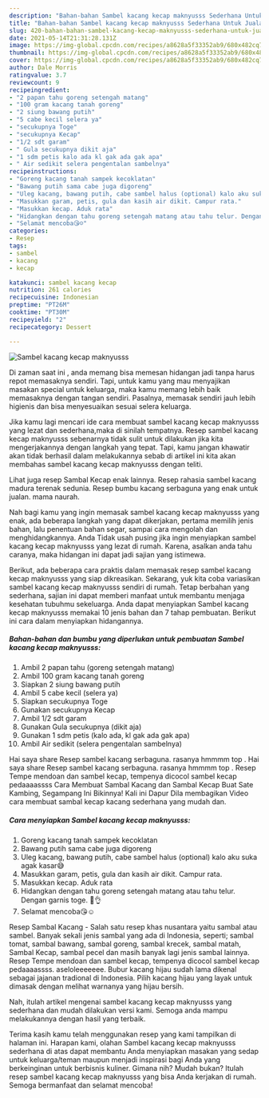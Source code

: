 ```yaml
---
description: "Bahan-bahan Sambel kacang kecap maknyusss Sederhana Untuk Jualan"
title: "Bahan-bahan Sambel kacang kecap maknyusss Sederhana Untuk Jualan"
slug: 420-bahan-bahan-sambel-kacang-kecap-maknyusss-sederhana-untuk-jualan
date: 2021-05-14T21:31:28.131Z
image: https://img-global.cpcdn.com/recipes/a8628a5f33352ab9/680x482cq70/sambel-kacang-kecap-maknyusss-foto-resep-utama.jpg
thumbnail: https://img-global.cpcdn.com/recipes/a8628a5f33352ab9/680x482cq70/sambel-kacang-kecap-maknyusss-foto-resep-utama.jpg
cover: https://img-global.cpcdn.com/recipes/a8628a5f33352ab9/680x482cq70/sambel-kacang-kecap-maknyusss-foto-resep-utama.jpg
author: Dale Morris
ratingvalue: 3.7
reviewcount: 9
recipeingredient:
- "2 papan tahu goreng setengah matang"
- "100 gram kacang tanah goreng"
- "2 siung bawang putih"
- "5 cabe kecil selera ya"
- "secukupnya Toge"
- "secukupnya Kecap"
- "1/2 sdt garam"
- " Gula secukupnya dikit aja"
- "1 sdm petis kalo ada kl gak ada gak apa"
- " Air sedikit selera pengentalan sambelnya"
recipeinstructions:
- "Goreng kacang tanah sampek kecoklatan"
- "Bawang putih sama cabe juga digoreng"
- "Uleg kacang, bawang putih, cabe sambel halus (optional) kalo aku suka agak kasar😅"
- "Masukkan garam, petis, gula dan kasih air dikit. Campur rata."
- "Masukkan kecap. Aduk rata"
- "Hidangkan dengan tahu goreng setengah matang atau tahu telur. Dengan garnis toge. 🤤👌"
- "Selamat mencoba😘☺"
categories:
- Resep
tags:
- sambel
- kacang
- kecap

katakunci: sambel kacang kecap 
nutrition: 261 calories
recipecuisine: Indonesian
preptime: "PT26M"
cooktime: "PT30M"
recipeyield: "2"
recipecategory: Dessert

---
```



![Sambel kacang kecap maknyusss](https://img-global.cpcdn.com/recipes/a8628a5f33352ab9/680x482cq70/sambel-kacang-kecap-maknyusss-foto-resep-utama.jpg)

Di zaman  saat ini , anda memang bisa memesan hidangan jadi tanpa harus repot memasaknya sendiri. Tapi, untuk kamu yang mau menyajikan masakan special untuk keluarga, maka kamu memang lebih baik memasaknya dengan tangan sendiri. Pasalnya, memasak sendiri jauh lebih higienis dan bisa menyesuaikan sesuai selera keluarga.

Jika kamu lagi mencari ide cara membuat sambel kacang kecap maknyusss yang lezat dan sederhana,maka di sinilah tempatnya. Resep sambel kacang kecap maknyusss  sebenarnya tidak sulit untuk dilakukan jika kita mengerjakannya dengan langkah yang tepat. Tapi, kamu jangan khawatir akan tidak berhasil dalam melakukannya 
sebab di artikel ini kita akan membahas sambel kacang kecap maknyusss dengan teliti.  

Lihat juga resep Sambal Kecap enak lainnya. Resep rahasia sambel kacang madura terenak sedunia. Resep bumbu kacang serbaguna yang enak untuk jualan. mama naurah.

Nah bagi kamu yang ingin memasak sambel kacang kecap maknyusss yang enak, ada beberapa langkah yang dapat dikerjakan, pertama memilih jenis bahan, lalu penentuan bahan segar, sampai cara mengolah dan menghidangkannya. Anda Tidak usah pusing jika ingin menyiapkan sambel kacang kecap maknyusss yang lezat di rumah. Karena, asalkan anda  tahu caranya, maka hidangan ini dapat jadi sajian yang istimewa.

Berikut, ada beberapa cara praktis  dalam memasak resep sambel kacang kecap maknyusss yang siap dikreasikan. Sekarang, yuk kita coba variasikan sambel kacang kecap maknyusss sendiri di rumah. Tetap berbahan yang sederhana, sajian ini dapat memberi manfaat untuk membantu menjaga kesehatan tubuhmu sekeluarga. Anda dapat menyiapkan Sambel kacang kecap maknyusss memakai 10 jenis bahan dan 7 tahap pembuatan. Berikut ini cara dalam menyiapkan hidangannya.

<!--inarticleads1-->

##### Bahan-bahan dan bumbu yang diperlukan untuk pembuatan Sambel kacang kecap maknyusss:

1. Ambil 2 papan tahu (goreng setengah matang)
1. Ambil 100 gram kacang tanah goreng
1. Siapkan 2 siung bawang putih
1. Ambil 5 cabe kecil (selera ya)
1. Siapkan secukupnya Toge
1. Gunakan secukupnya Kecap
1. Ambil 1/2 sdt garam
1. Gunakan  Gula secukupnya (dikit aja)
1. Gunakan 1 sdm petis (kalo ada, kl gak ada gak apa)
1. Ambil  Air sedikit (selera pengentalan sambelnya)


Hai saya share Resep sambel kacang serbaguna. rasanya hmmmm top . Hai saya share Resep sambel kacang serbaguna. rasanya hmmmm top . Resep Tempe mendoan dan sambel kecap, tempenya dicocol sambel kecap pedaaaassss Cara Membuat Sambal Kacang dan Sambal Kecap Buat Sate Kambing, Segampang Ini Bikinnya! Kali ini Dapur Dila membagikan Video cara membuat sambal kecap kacang sederhana yang mudah dan. 

<!--inarticleads2-->

##### Cara menyiapkan Sambel kacang kecap maknyusss:

1. Goreng kacang tanah sampek kecoklatan
1. Bawang putih sama cabe juga digoreng
1. Uleg kacang, bawang putih, cabe sambel halus (optional) kalo aku suka agak kasar😅
1. Masukkan garam, petis, gula dan kasih air dikit. Campur rata.
1. Masukkan kecap. Aduk rata
1. Hidangkan dengan tahu goreng setengah matang atau tahu telur. Dengan garnis toge. 🤤👌
1. Selamat mencoba😘☺


Resep Sambal Kacang - Salah satu resep khas nusantara yaitu sambal atau sambel. Banyak sekali jenis sambal yang ada di Indonesia, seperti; sambal tomat, sambal bawang, sambal goreng, sambal krecek, sambal matah, Sambal Kecap, sambal pecel dan masih banyak lagi jenis sambal lainnya. Resep Tempe mendoan dan sambel kecap, tempenya dicocol sambel kecap pedaaaassss. aseloleeeeeee. Bubur kacang hijau sudah lama dikenal sebagai jajanan tradional di Indonesia. Pilih kacang hijau yang layak untuk dimasak dengan melihat warnanya yang hijau bersih. 

Nah, itulah artikel mengenai  sambel kacang kecap maknyusss  yang sederhana dan mudah dilakukan versi kami. Semoga anda mampu melakukannya dengan hasil yang terbaik. 

Terima kasih kamu telah menggunakan resep yang kami tampilkan di halaman ini. Harapan kami, olahan  Sambel kacang kecap maknyusss sederhana di atas dapat membantu Anda menyiapkan masakan yang sedap untuk keluarga/teman maupun menjadi inspirasi bagi Anda yang berkeinginan untuk berbisnis kuliner. Gimana nih? Mudah bukan? Itulah resep sambel kacang kecap maknyusss yang bisa Anda kerjakan di rumah. Semoga bermanfaat dan selamat mencoba!

